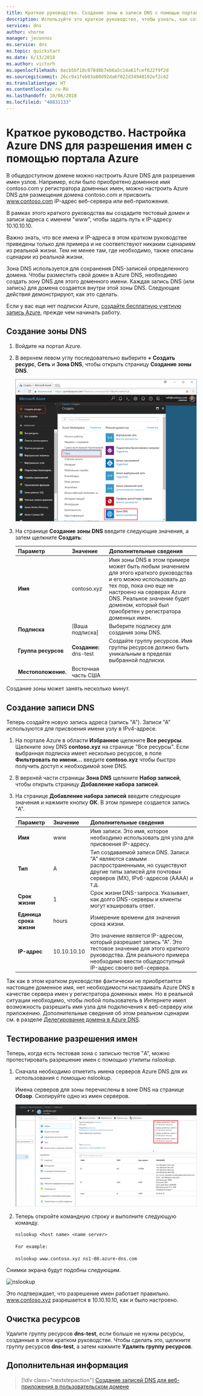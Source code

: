 ```yaml
---
title: Краткое руководство. Создание зоны и записи DNS с помощью портала Azure
description: Используйте это краткое руководство, чтобы узнать, как создать зоны и записи DNS в Azure DNS. Это пошаговое руководство описывает создание первых зоны и записи DNS, а также управление ими с помощью портала Azure.
services: dns
author: vhorne
manager: jeconnoc
ms.service: dns
ms.topic: quickstart
ms.date: 6/13/2018
ms.author: victorh
ms.openlocfilehash: 0acb5bf18c078d8b7eb6a5c14a61fcef622f9f2d
ms.sourcegitcommit: 26cc9a1feb03a00d92da6f022d34940192ef2c42
ms.translationtype: HT
ms.contentlocale: ru-RU
ms.lasthandoff: 10/06/2018
ms.locfileid: "48831133"
---
```

# <a name="quickstart-configure-azure-dns-for-name-resolution-using-the-azure-portal"></a>Краткое руководство. Настройка Azure DNS для разрешения имен с помощью портала Azure

 В общедоступном домене можно настроить Azure DNS для разрешения имен узлов. Например, если было приобретено доменное имя contoso.com у регистратора доменных имен, можно настроить Azure DNS для размещения домена contoso.com и присвоить www.contoso.com IP-адрес веб-сервера или веб-приложения.

В рамках этого краткого руководства вы создадите тестовый домен и записи адреса с именем "www", чтобы задать путь к IP-адресу 10.10.10.10.

Важно знать, что все имена и IP-адреса в этом кратком руководстве приведены только для примера и не соответствуют никаким сценариям из реальной жизни. Тем не менее там, где необходимо, также описаны сценарии из реальной жизни.

<!---
You can also perform these steps using [Azure PowerShell](dns-getstarted-powershell.md) or the cross-platform [Azure CLI](dns-getstarted-cli.md).
--->

Зона DNS используется для сохранения DNS-записей определенного домена. Чтобы разместить свой домен в Azure DNS, необходимо создать зону DNS для этого доменного имени. Каждая запись DNS (или запись) для домена создается внутри этой зоны DNS. Следующие действия демонстрируют, как это сделать.

Если у вас еще нет подписки Azure, [создайте бесплатную учетную запись Azure](https://azure.microsoft.com/free/?WT.mc_id=A261C142F), прежде чем начинать работу.

## <a name="create-a-dns-zone"></a>Создание зоны DNS

1. Войдите на портал Azure.
2. В верхнем левом углу последовательно выберите **+ Создать ресурс**, **Сеть** и **Зона DNS**, чтобы открыть страницу **Создание зоны DNS**.

    ![Зона DNS](./media/dns-getstarted-portal/openzone650.png)

4. На странице **Создание зоны DNS** введите следующие значения, а затем щелкните **Создать**:


   | **Параметр** | **Значение** | **Дополнительные сведения** |
   |---|---|---|
   |**Имя**|contoso.xyz|Имя зоны DNS в этом примере может быть любым значением для этого краткого руководства и его можно использовать до тех пор, пока оно еще не настроено на серверах Azure DNS. Реальное значение будет доменом, который был приобретен у регистратора доменных имен.|
   |**Подписка**|[Ваша подписка]|Выберите подписку для создания зоны DNS.|
   |**Группа ресурсов**|**Создание:** dns-test|Создайте группу ресурсов. Имя группы ресурсов должно быть уникальным в пределах выбранной подписки. |
   |**Местоположение.**|Восточная часть США||

Создание зоны может занять несколько минут.

## <a name="create-a-dns-record"></a>Создание записи DNS

Теперь создайте новую запись адреса (запись "А"). Записи "А" используются для присвоения имени узлу в IPv4-адресе.

1. На портале Azure в области **Избранное** щелкните **Все ресурсы**. Щелкните зону DNS **contoso.xyz** на странице "Все ресурсы". Если выбранная подписка имеет несколько ресурсов, в поле **Фильтровать по имени...** введите **contoso.xyz** чтобы быстро получить доступ к необходимой зоне DNS.

1. В верхней части страницы **Зона DNS** щелкните **Набор записей**, чтобы открыть страницу **Добавление набора записей**.

1. На странице **Добавление набора записей** введите следующие значения и нажмите кнопку **ОК**. В этом примере создается запись "A".

   |**Параметр** | **Значение** | **Дополнительные сведения** |
   |---|---|---|
   |**Имя**|www|Имя записи. Это имя, которое необходимо использовать для узла для присвоения IP-адресу.|
   |**Тип**|A| Тип создаваемой записи DNS. Записи "А" являются самыми распространенными, но существуют другие типы записей для почтовых серверов (MX), IPv6-адресов (AAAA) и т.д. |
   |**Срок жизни**|1|Срок жизни DNS-запроса. Указывает, как долго DNS-серверы и клиенты могут кэшировать ответ.|
   |**Единица срока жизни**|hours|Измерение времени для значения срока жизни.|
   |**IP-адрес**|10.10.10.10| Это значение является IP-адресом, который разрешает запись "А". Это тестовое значение для этого краткого руководства. Для реального примера необходимо ввести общедоступный IP-адрес своего веб-сервера.|


Так как в этом кратком руководстве фактически не приобретается настоящее доменное имя, нет необходимости настраивать Azure DNS в качестве сервера имен у регистратора доменных имен. Но в реальной ситуации необходимо, чтобы любой пользователь в Интернете имел возможность разрешить имя узла для подключения к веб-серверу или приложению. Дополнительные сведения об этом реальном сценарии см. в разделе [Делегирование домена в Azure DNS](dns-delegate-domain-azure-dns.md).


## <a name="test-the-name-resolution"></a>Тестирование разрешения имен

Теперь, когда есть тестовая зона с записью тестов "A", можно протестировать разрешение имен с помощью утилиты *nslookup*. 

1. Сначала необходимо отметить имена серверов Azure DNS для их использования с помощью nslookup. 

   Имена серверов для зоны перечислены в зоне DNS на странице **Обзор**. Скопируйте одно из имен серверов.

   ![зона](./media/dns-getstarted-portal/viewzonens500.png)

2. Теперь откройте командную строку и выполните следующую команду.

   ```
   nslookup <host name> <name server>
   
   For example:

   nslookup www.contoso.xyz ns1-08.azure-dns.com
   ```

Снимки экрана будут подобны следующим.

![nslookup](media/dns-getstarted-portal/nslookup.PNG)

Это подтверждает, что разрешение имен работает правильно. www.contoso.xyz разрешается в 10.10.10.10, как и было настроено.

## <a name="clean-up-resources"></a>Очистка ресурсов

Удалите группу ресурсов **dns-test**, если больше не нужны ресурсы, созданные в этом кратком руководстве. Чтобы сделать это, щелкните группу ресурсов **dns-test**, а затем нажмите **Удалить группу ресурсов**.


## <a name="next-steps"></a>Дополнительная информация

> [!div class="nextstepaction"]
> [Создание записей DNS для веб-приложения в пользовательском домене](./dns-web-sites-custom-domain.md)